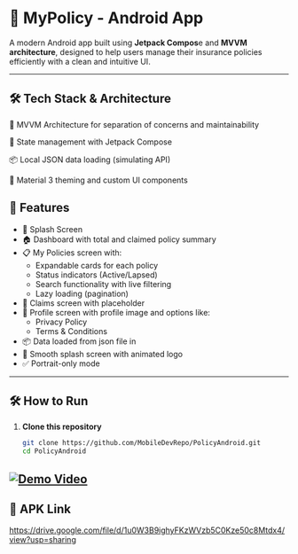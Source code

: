 # 📱 MyPolicy - Android App
 
A modern Android app built using **Jetpack Compos**e and **MVVM architecture**, designed to help users manage their insurance policies efficiently with a clean and intuitive UI.
 
---

## 🛠️ Tech Stack & Architecture
🧩 MVVM Architecture for separation of concerns and maintainability

🔁 State management with Jetpack Compose

📦 Local JSON data loading (simulating API)

🎨 Material 3 theming and custom UI components
 
## 🚀 Features
 
- 🔐 Splash Screen
- 🏠 Dashboard with total and claimed policy summary
- 📋 My Policies screen with:
  - Expandable cards for each policy
  - Status indicators (Active/Lapsed)
  - Search functionality with live filtering
  - Lazy loading (pagination)
- 📂 Claims screen with placeholder
- 👤 Profile screen with profile image and options like:
  - Privacy Policy
  - Terms & Conditions
- 📦 Data loaded from json file in 
- 🔄 Smooth splash screen with animated logo
- ✅ Portrait-only mode
 
---
 
## 🛠️ How to Run
 
1. **Clone this repository**  
   ```bash
   git clone https://github.com/MobileDevRepo/PolicyAndroid.git
   cd PolicyAndroid

## [![Demo Video](assets/demo_thumb.png)](https://drive.google.com/file/d/1qHMM8IbnpivE_mQDiI8tsO8xMq36iDhs/view?usp=sharing)
  
## 🚀 APK Link
   https://drive.google.com/file/d/1u0W3B9ighyFKzWVzb5C0Kze50c8Mtdx4/view?usp=sharing
 
